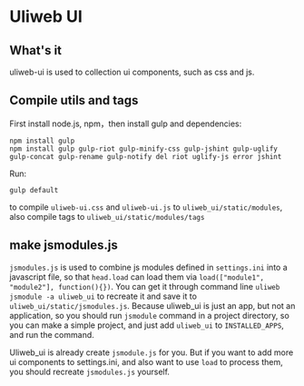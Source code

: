 # Uliweb UI

## What's it

uliweb-ui is used to collection ui components, such as css and js.

## Compile utils and tags

First install node.js, npm，then install gulp and dependencies:

```
npm install gulp
npm install gulp gulp-riot gulp-minify-css gulp-jshint gulp-uglify gulp-concat gulp-rename gulp-notify del riot uglify-js error jshint
```

Run:

```
gulp default
```

to compile `uliweb-ui.css` and `uliweb-ui.js` to `uliweb_ui/static/modules`, also
compile tags to `uliweb_ui/static/modules/tags`

## make jsmodules.js

`jsmodules.js` is used to combine js modules defined in `settings.ini` into a javascript
file, so that `head.load` can load them via `load(["module1", "module2"], function(){})`.
You can get it through command line `uliweb jsmodule -a uliweb_ui` to recreate it and save
it to `uliweb_ui/static/jsmodules.js`. Because uliweb_ui is just an app, but not an application,
so you should run `jsmodule` command in a project directory, so you can make a simple
project, and just add `uliweb_ui` to `INSTALLED_APPS`, and run the command.

Uliweb_ui is already create `jsmodule.js` for you. But if you want to add more ui components
to settings.ini, and also want to use `load` to process them, you should recreate `jsmodules.js`
yourself.
